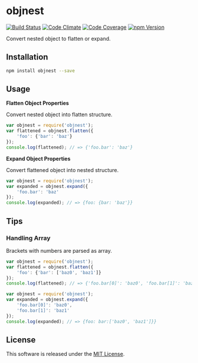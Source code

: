 objnest
==========

<!-- Badge Start -->
<a name="badges"></a>

[![Build Status][bd_travis_shield_url]][bd_travis_url]
[![Code Climate][bd_codeclimate_shield_url]][bd_codeclimate_url]
[![Code Coverage][bd_codeclimate_coverage_shield_url]][bd_codeclimate_url]
[![npm Version][bd_npm_shield_url]][bd_npm_url]

[bd_repo_url]: https://github.com/okunishinishi/node-objnest
[bd_travis_url]: http://travis-ci.org/okunishinishi/node-objnest
[bd_travis_shield_url]: http://img.shields.io/travis/okunishinishi/node-objnest.svg?style=flat
[bd_license_url]: https://github.com/okunishinishi/node-objnest/blob/master/LICENSE
[bd_codeclimate_url]: http://codeclimate.com/github/okunishinishi/node-objnest
[bd_codeclimate_shield_url]: http://img.shields.io/codeclimate/github/okunishinishi/node-objnest.svg?style=flat
[bd_codeclimate_coverage_shield_url]: http://img.shields.io/codeclimate/coverage/github/okunishinishi/node-objnest.svg?style=flat
[bd_gemnasium_url]: https://gemnasium.com/okunishinishi/node-objnest
[bd_gemnasium_shield_url]: https://gemnasium.com/okunishinishi/node-objnest.svg
[bd_npm_url]: http://www.npmjs.org/package/objnest
[bd_npm_shield_url]: http://img.shields.io/npm/v/objnest.svg?style=flat

<!-- Badge End -->


<!-- Description Start -->
<a name="description"></a>

Convert nested object to flatten or expand.

<!-- Description End -->



<!-- Sections Start -->
<a name="sections"></a>

Installation
-----

```bash
npm install objnest --save
```
Usage
-----

**Flatten Object Properties**

Convert nested object into flatten structure.

```javascript
var objnest = require('objnest');
var flattened = objnest.flatten({
    'foo': {'bar': 'baz'}
});
console.log(flattened); // => {'foo.bar': 'baz'}
```

**Expand Object Properties**

Convert flattened object into nested structure.

```javascript
var objnest = require('objnest');
var expanded = objnest.expand({
    'foo.bar': 'baz'
});
console.log(expanded); // => {foo: {bar: 'baz'}}
```
Tips
----


### Handling Array

Brackets with numbers are parsed as array.

```javascript
var objnest = require('objnest');
var flattened = objnest.flatten({
    'foo': {'bar': ['baz0', 'baz1']}
});
console.log(flattened); // => {'foo.bar[0]': 'baz0', 'foo.bar[1]': 'baz1'}
```

```javascript
var objnest = require('objnest');
var expanded = objnest.expand({
    'foo.bar[0]': 'baz0',
    'foo.bar[1]': 'baz1'
});
console.log(expanded); // => {foo: bar:['baz0', 'baz1']}}
```

<!-- Sections Start -->


<!-- LICENSE Start -->
<a name="license"></a>

License
-------
This software is released under the [MIT License](https://github.com/okunishinishi/node-objnest/blob/master/LICENSE).

<!-- LICENSE End -->


